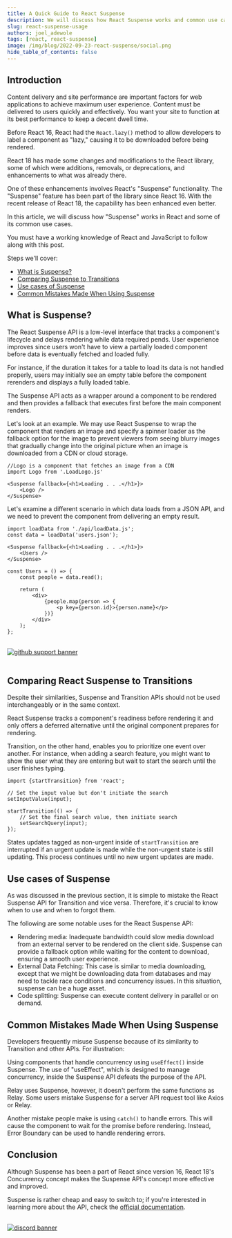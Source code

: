 ```yaml
---
title: A Quick Guide to React Suspense
description: We will discuss how React Suspense works and common use cases
slug: react-suspense-usage
authors: joel_adewole
tags: [react, react-suspense]
image: /img/blog/2022-09-23-react-suspense/social.png
hide_table_of_contents: false
---
```



## Introduction

Content delivery and site performance are important factors for web applications to achieve maximum user experience. Content must be delivered to users quickly and effectively. You want your site to function at its best performance to keep a decent dwell time. 

Before React 16, React had the `React.lazy()` method to allow developers to label a component as "lazy," causing it to be downloaded before being rendered. 

React 18 has made some changes and modifications to the React library, some of which were additions, removals, or deprecations, and enhancements to what was already there.

One of these enhancements involves React's "Suspense" functionality. The "Suspense" feature has been part of the library since React 16. With the recent release of React 18, the capability has been enhanced even better. 

In this article, we will discuss how "Suspense" works in React and some of its common use cases. 

You must have a working knowledge of React and JavaScript to follow along with this post.

Steps we'll cover:
- [What is Suspense?](#what-is-suspense)
- [Comparing Suspense to Transitions](#comparing-suspense-to-transitions)
- [Use cases of Suspense](#use-cases-of-suspense)
- [Common Mistakes Made When Using Suspense](#common-mistakes-made-when-using-suspense)


## What is Suspense?
The React Suspense API is a low-level interface that tracks a component's lifecycle and delays rendering while data required pends. User experience improves since users won't have to view a partially loaded component before data is eventually fetched and loaded fully. 

For instance, if the duration it takes for a table to load its data is not handled properly, users may initially see an empty table before the component rerenders and displays a fully loaded table.

The Suspense API acts as a wrapper around a component to be rendered and then provides a fallback that executes first before the main component renders.

Let's look at an example.
We may use React Suspense to wrap the component that renders an image and specify a spinner loader as the fallback option for the image to prevent viewers from seeing blurry images that gradually change into the original picture when an image is downloaded from a CDN or cloud storage.

```tsx
//Logo is a component that fetches an image from a CDN
import Logo from '.LoadLogo.js'

<Suspense fallback={<h1>Loading . . .</h1>}>
    <Logo />
</Suspense>
```

Let's examine a different scenario in which data loads from a JSON API, and we need to prevent the component from delivering an empty result.
```tsx
import loadData from './api/loadData.js';
const data = loadData('users.json');

<Suspense fallback={<h1>Loading . . .</h1>}>
    <Users />
</Suspense>

const Users = () => {
    const people = data.read();

    return (
        <div>
            {people.map(person => {
                <p key={person.id}>{person.name}</p>
            })}
        </div>
    );
};
```

<br/>
<div>
<a href="https://github.com/pankod/refine">
  <img  src="https://refine.dev/img/github-support-banner.png" alt="github support banner" />
</a>
</div>
<br/>

## Comparing React Suspense to Transitions
Despite their similarities, Suspense and Transition APIs should not be used interchangeably or in the same context. 

React Suspense tracks a component's readiness before rendering it and only offers a deferred alternative until the original component prepares for rendering. 

Transition, on the other hand, enables you to prioritize one event over another. 
For instance, when adding a search feature, you might want to show the user what they are entering but wait to start the search until the user finishes typing.
```tsx
import {startTransition} from 'react';

// Set the input value but don't initiate the search
setInputValue(input);

startTransition(() => {
    // Set the final search value, then initiate search
    setSearchQuery(input);
});
```
States updates tagged as non-urgent inside of `startTransition` are interrupted if an urgent update is made while the non-urgent state is still updating. This process continues until no new urgent updates are made.

## Use cases of Suspense
As was discussed in the previous section, it is simple to mistake the React Suspense API for Transition and vice versa. Therefore, it's crucial to know when to use and when to forgot them.

The following are some notable uses for the React Suspense API:
- Rendering media: Inadequate bandwidth could slow media download from an external server to be rendered on the client side. Suspense can provide a fallback option while waiting for the content to download, ensuring a smooth user experience.
- External Data Fetching: This case is similar to media downloading, except that we might be downloading data from databases and may need to tackle race conditions and concurrency issues. In this situation, suspense can be a huge asset.
- Code splitting: Suspense can execute content delivery in parallel or on demand.

## Common Mistakes Made When Using Suspense
Developers frequently misuse Suspense because of its similarity to Transition and other APIs. For illustration: 

Using components that handle concurrency using `useEffect()` inside Suspense. The use of "useEffect", which is designed to manage concurrency, inside the Suspense API defeats the purpose of the API. 

Relay uses Suspense, however, it doesn't perform the same functions as Relay. Some users mistake Suspense for a server API request tool like Axios or Relay.

Another mistake people make is using `catch()` to handle errors. This will cause the component to wait for the promise before rendering. Instead, Error Boundary can be used to handle rendering errors.

## Conclusion
Although Suspense has been a part of React since version 16, React 18's Concurrency concept makes the Suspense API's concept more effective and improved. 

Suspense is rather cheap and easy to switch to; if you're interested in learning more about the API, check the [official documentation](https://17.reactjs.org/docs/concurrent-mode-suspense.html).

<br/>
<div>
<a href="https://discord.gg/refine">
  <img  src="https://refine.dev/img/discord-banner.png" alt="discord banner" />
</a>
</div>



